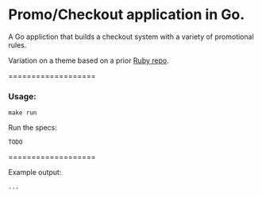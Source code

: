 # Promo/Checkout application in Go.

A Go appliction that builds a checkout system with a variety of promotional rules.

Variation on a theme based on a prior [Ruby repo](https://github.com/benhawker/promo).

===================

### Usage:

```
make run
```


Run the specs:
```
TODO
```

===================

Example output:

```
...
```